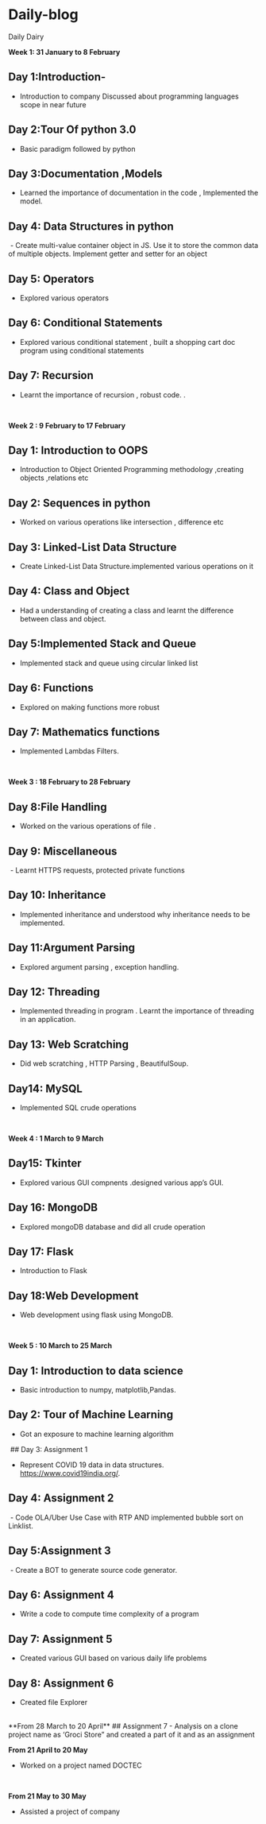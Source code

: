 # Daily-blog
Daily Dairy



 **Week 1: 31 January to 8 February**
## Day 1:Introduction-    
- Introduction to company Discussed about programming languages  scope in near future  
## Day 2:Tour Of python 3.0
- Basic paradigm followed by python
## Day 3:Documentation ,Models 
- Learned the importance of documentation in the code , Implemented the model.
## Day 4: Data Structures in python
 - Create multi-value container object in JS. Use it to store the common data of multiple objects. Implement getter and setter for an object
## Day 5: Operators
- Explored various operators 
## Day 6: Conditional Statements
- Explored various conditional statement , built a shopping cart doc program using conditional statements
## Day 7: Recursion
- Learnt the importance of recursion , robust code.
.
<br>
<!----------------------------------------------------------------------------------------------------------------------------->

**Week 2 : 9 February to 17 February**
## Day 1: Introduction to OOPS
- Introduction to Object Oriented Programming methodology ,creating objects ,relations etc
## Day 2: Sequences in python
- Worked on various operations like intersection , difference etc
## Day 3: Linked-List Data Structure
- Create Linked-List Data Structure.implemented various operations on it  
## Day 4: Class and Object
- Had a understanding of creating a class and learnt the difference between class and object.
## Day 5:Implemented Stack and Queue
- Implemented stack and queue using circular linked list
## Day 6: Functions
- Explored on making functions more robust
## Day 7: Mathematics functions 
- Implemented Lambdas Filters.
<br>
<!----------------------------------------------------------------------------------------------------------------------------->

**Week 3 : 18 February to 28 February**

## Day 8:File Handling
- Worked on the various operations of file .

## Day 9: Miscellaneous 
 - Learnt HTTPS requests, protected private functions 

## Day 10: Inheritance 
- Implemented inheritance and understood why inheritance needs to be implemented.

## Day 11:Argument Parsing
- Explored argument parsing , exception handling.
    
## Day 12: Threading
- Implemented threading in program . Learnt the importance of threading in an application.

## Day 13: Web Scratching 
- Did web scratching , HTTP Parsing , BeautifulSoup.

## Day14: MySQL
- Implemented SQL crude operations 
<br>
<!----------------------------------------------------------------------------------------------------------------------------->

 **Week 4 : 1 March to 9 March**
## Day15: Tkinter 
- Explored various GUI compnents .designed various app’s GUI.
## Day 16: MongoDB
- Explored mongoDB database and did all crude operation
## Day 17: Flask
- Introduction to Flask
## Day 18:Web Development 
- Web development using flask using MongoDB.
<br>
<!----------------------------------------------------------------------------------------------------------------------------->

**Week 5 : 10 March to 25 March** 
## Day 1: Introduction to data science 
- Basic introduction  to numpy, matplotlib,Pandas.

## Day 2: Tour of Machine Learning 
- Got an exposure to machine learning algorithm

 ## Day 3: Assignment 1
- Represent COVID 19 data in data structures.  https://www.covid19india.org/.
## Day 4: Assignment 2
 - Code OLA/Uber Use Case with RTP AND implemented bubble sort on Linklist.
## Day 5:Assignment 3
 - Create a BOT to generate source code generator.

## Day 6: Assignment 4 
- Write a code to compute time complexity of a program
## Day 7: Assignment 5
- Created various GUI based on various daily life problems
## Day 8: Assignment 6
- Created file Explorer 
<br>
<!----------------------------------------------------------------------------------------------------------------------------->
**From 28 March to 20 April**
## Assignment 7
- Analysis on a  clone project name as ‘Groci Store” and created a part of it and as an assignment 
 <br>
<!----------------------------------------------------------------------------------------------------------------------------->



 **From 21 April to 20 May**

- Worked on a project named DOCTEC
      
 <br>
<!----------------------------------------------------------------------------------------------------------------------------->



**From 21 May to 30 May**
- Assisted a project of company 

